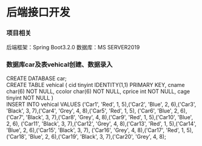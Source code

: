# 后端接口开发

### 项目相关
后端框架：Spring Boot3.2.0
数据库：MS SERVER2019

### 数据库car及表vehical创建、数据录入
CREATE DATABASE car;<br>
CREATE TABLE vehical
(
    cid tinyint IDENTITY(1,1) PRIMARY KEY,
    cname char(6) NOT NULL,
    ccolor char(6) NOT NULL,
    cprice int NOT NULL,
    cage tinyint NOT NULL
)<br>
INSERT INTO vehical VALUES
('Car1', 'Red', 1, 5),('Car2', 'Blue', 2, 6),('Car3', 'Black', 3, 7),('Car4', 'Grey', 4, 8),('Car5', 'Red', 1, 5),
('Car6', 'Blue', 2, 6),('Car7', 'Black', 3, 7),('Car8', 'Grey', 4, 8),('Car9', 'Red', 1, 5),('Car10', 'Blue', 2, 6),
('Car11', 'Black', 3, 7),('Car12', 'Grey', 4, 8),('Car13', 'Red', 1, 5),('Car14', 'Blue', 2, 6),('Car15', 'Black', 3, 7),
('Car16', 'Grey', 4, 8),('Car17', 'Red', 1, 5),('Car18', 'Blue', 2, 6),('Car19', 'Black', 3, 7),('Car20', 'Grey', 4, 8);